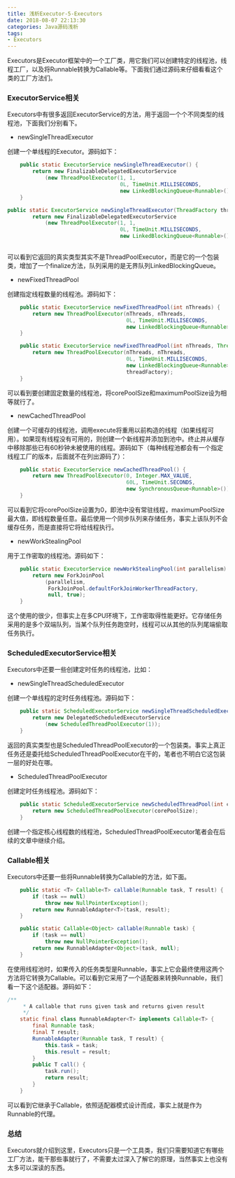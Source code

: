 ```yaml
---
title: 浅析Executor-5-Executors
date: 2018-08-07 22:13:30
categories: Java源码浅析
tags:
- Executors
---
```


Executors是Executor框架中的一个工厂类，用它我们可以创建特定的线程池，线程工厂，以及将Runnable转换为Callable等。下面我们通过源码来仔细看看这个类的工厂方法们。

### ExecutorService相关

Executors中有很多返回ExecutorService的方法，用于返回一个个不同类型的线程池，下面我们分别看下。

- newSingleThreadExecutor

创建一个单线程的Executor。源码如下：

```java
    public static ExecutorService newSingleThreadExecutor() {
        return new FinalizableDelegatedExecutorService
            (new ThreadPoolExecutor(1, 1,
                                    0L, TimeUnit.MILLISECONDS,
                                    new LinkedBlockingQueue<Runnable>()));
    }
```

```java
public static ExecutorService newSingleThreadExecutor(ThreadFactory threadFactory) {
        return new FinalizableDelegatedExecutorService
            (new ThreadPoolExecutor(1, 1,
                                    0L, TimeUnit.MILLISECONDS,
                                    new LinkedBlockingQueue<Runnable>(),
       
```

可以看到它返回的真实类型其实不是ThreadPoolExecutor，而是它的一个包装类，增加了一个finalize方法，队列采用的是无界队列LinkedBlockingQueue。

- newFixedThreadPool

创建指定线程数量的线程池。源码如下：

```java
    public static ExecutorService newFixedThreadPool(int nThreads) {
        return new ThreadPoolExecutor(nThreads, nThreads,
                                      0L, TimeUnit.MILLISECONDS,
                                      new LinkedBlockingQueue<Runnable>());
    }
```

```java
    public static ExecutorService newFixedThreadPool(int nThreads, ThreadFactory threadFactory) {
        return new ThreadPoolExecutor(nThreads, nThreads,
                                      0L, TimeUnit.MILLISECONDS,
                                      new LinkedBlockingQueue<Runnable>(),
                                      threadFactory);
    }
```

可以看到要创建固定数量的线程池，将corePoolSize和maximumPoolSize设为相等就行了。

- newCachedThreadPool

创建一个可缓存的线程池，调用execute将重用以前构造的线程（如果线程可用）。如果现有线程没有可用的，则创建一个新线程并添加到池中。终止并从缓存中移除那些已有60秒钟未被使用的线程。源码如下（每种线程池都会有一个指定线程工厂的版本，后面就不在列出源码了）：

```java
    public static ExecutorService newCachedThreadPool() {
        return new ThreadPoolExecutor(0, Integer.MAX_VALUE,
                                      60L, TimeUnit.SECONDS,
                                      new SynchronousQueue<Runnable>());
    }
```

可以看到它将corePoolSize设置为0，即池中没有常驻线程，maximumPoolSize最大值，即线程数量任意。最后使用一个同步队列来存储任务，事实上该队列不会缓存任务，而是直接将它将给线程执行。

- newWorkStealingPool

用于工作密取的线程池。源码如下：

```java
    public static ExecutorService newWorkStealingPool(int parallelism) {
        return new ForkJoinPool
            (parallelism,
             ForkJoinPool.defaultForkJoinWorkerThreadFactory,
             null, true);
    }
```

这个使用的很少，但事实上在多CPU环境下，工作密取得性能更好。它存储任务采用的是多个双端队列，当某个队列任务跑空时，线程可以从其他的队列尾端偷取任务执行。

### ScheduledExecutorService相关

Executors中还要一些创建定时任务的线程池，比如：

- newSingleThreadScheduledExecutor

创建一个单线程的定时任务线程池。源码如下：

```java
    public static ScheduledExecutorService newSingleThreadScheduledExecutor() {
        return new DelegatedScheduledExecutorService
            (new ScheduledThreadPoolExecutor(1));
    }
```

返回的真实类型也是ScheduledThreadPoolExecutor的一个包装类。事实上真正任务还是委托给ScheduledThreadPoolExecutor在干的，笔者也不明白它这包装一层的好处在哪。

- ScheduledThreadPoolExecutor

创建定时任务线程池。源码如下：

```java
    public static ScheduledExecutorService newScheduledThreadPool(int corePoolSize) {
        return new ScheduledThreadPoolExecutor(corePoolSize);
    }
```

创建一个指定核心线程数的线程池，ScheduledThreadPoolExecutor笔者会在后续的文章中继续介绍。

### Callable相关

Executors中还要一些将Runnable转换为Callable的方法，如下面。

```java
    public static <T> Callable<T> callable(Runnable task, T result) {
        if (task == null)
            throw new NullPointerException();
        return new RunnableAdapter<T>(task, result);
    }
```

```java
    public static Callable<Object> callable(Runnable task) {
        if (task == null)
            throw new NullPointerException();
        return new RunnableAdapter<Object>(task, null);
    }
```

在使用线程池时，如果传入的任务类型是Runnable，事实上它会最终使用这两个方法将它转换为Callable。可以看到它采用了一个适配器来转换Runnable，我们看一下这个适配器。源码如下：

```java
/**
     * A callable that runs given task and returns given result
     */
    static final class RunnableAdapter<T> implements Callable<T> {
        final Runnable task;
        final T result;
        RunnableAdapter(Runnable task, T result) {
            this.task = task;
            this.result = result;
        }
        public T call() {
            task.run();
            return result;
        }
    }
```

可以看到它继承于Callable，依照适配器模式设计而成，事实上就是作为Runnable的代理。

### 总结

Executors就介绍到这里，Executors只是一个工具类，我们只需要知道它有哪些工厂方法，能干那些事就行了，不需要太过深入了解它的原理，当然事实上也没有太多可以深读的东西。


